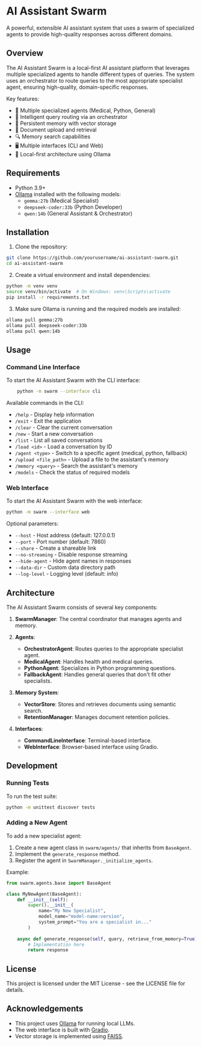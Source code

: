 # AI Assistant Swarm

A powerful, extensible AI assistant system that uses a swarm of specialized agents to provide high-quality responses across different domains.

## Overview

The AI Assistant Swarm is a local-first AI assistant platform that leverages multiple specialized agents to handle different types of queries. The system uses an orchestrator to route queries to the most appropriate specialist agent, ensuring high-quality, domain-specific responses.

Key features:
- 🧠 Multiple specialized agents (Medical, Python, General)
- 🔄 Intelligent query routing via an orchestrator
- 💾 Persistent memory with vector storage
- 📄 Document upload and retrieval
- 🔍 Memory search capabilities
- 🖥️ Multiple interfaces (CLI and Web)
- 🚀 Local-first architecture using Ollama

## Requirements

- Python 3.9+
- [Ollama](https://ollama.ai/) installed with the following models:
  - `gemma:27b` (Medical Specialist)
  - `deepseek-coder:33b` (Python Developer)
  - `qwen:14b` (General Assistant & Orchestrator)

## Installation

1. Clone the repository:
```bash
git clone https://github.com/yourusername/ai-assistant-swarm.git
cd ai-assistant-swarm
```

2. Create a virtual environment and install dependencies:
```bash
python -m venv venv
source venv/bin/activate  # On Windows: venv\Scripts\activate
pip install -r requirements.txt
```

3. Make sure Ollama is running and the required models are installed:
```bash
ollama pull gemma:27b
ollama pull deepseek-coder:33b
ollama pull qwen:14b
```

## Usage

### Command Line Interface

To start the AI Assistant Swarm with the CLI interface:

```bash
    python -m swarm --interface cli
```

Available commands in the CLI:
- `/help` - Display help information
- `/exit` - Exit the application
- `/clear` - Clear the current conversation
- `/new` - Start a new conversation
- `/list` - List all saved conversations
- `/load <id>` - Load a conversation by ID
- `/agent <type>` - Switch to a specific agent (medical, python, fallback)
- `/upload <file_path>` - Upload a file to the assistant's memory
- `/memory <query>` - Search the assistant's memory
- `/models` - Check the status of required models

### Web Interface

To start the AI Assistant Swarm with the web interface:

```bash
python -m swarm --interface web
```

Optional parameters:
- `--host` - Host address (default: 127.0.0.1)
- `--port` - Port number (default: 7860)
- `--share` - Create a shareable link
- `--no-streaming` - Disable response streaming
- `--hide-agent` - Hide agent names in responses
- `--data-dir` - Custom data directory path
- `--log-level` - Logging level (default: info)

## Architecture

The AI Assistant Swarm consists of several key components:

1. **SwarmManager**: The central coordinator that manages agents and memory.

2. **Agents**:
   - **OrchestratorAgent**: Routes queries to the appropriate specialist agent.
   - **MedicalAgent**: Handles health and medical queries.
   - **PythonAgent**: Specializes in Python programming questions.
   - **FallbackAgent**: Handles general queries that don't fit other specialists.

3. **Memory System**:
   - **VectorStore**: Stores and retrieves documents using semantic search.
   - **RetentionManager**: Manages document retention policies.

4. **Interfaces**:
   - **CommandLineInterface**: Terminal-based interface.
   - **WebInterface**: Browser-based interface using Gradio.

## Development

### Running Tests

To run the test suite:

```bash
python -m unittest discover tests
```

### Adding a New Agent

To add a new specialist agent:

1. Create a new agent class in `swarm/agents/` that inherits from `BaseAgent`.
2. Implement the `generate_response` method.
3. Register the agent in `SwarmManager._initialize_agents`.

Example:
```python
from swarm.agents.base import BaseAgent

class MyNewAgent(BaseAgent):
    def __init__(self):
        super().__init__(
            name="My New Specialist",
            model_name="model-name:version",
            system_prompt="You are a specialist in..."
        )
    
    async def generate_response(self, query, retrieve_from_memory=True):
        # Implementation here
        return response
```

## License

This project is licensed under the MIT License - see the LICENSE file for details.

## Acknowledgements

- This project uses [Ollama](https://ollama.ai/) for running local LLMs.
- The web interface is built with [Gradio](https://gradio.app/).
- Vector storage is implemented using [FAISS](https://github.com/facebookresearch/faiss). 